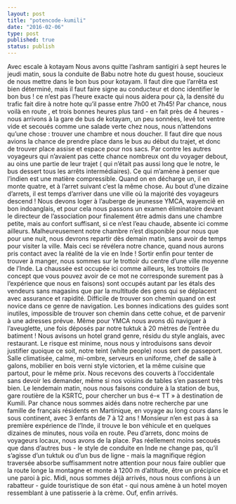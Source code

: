 ```yaml
---
layout: post
title: "potencode-kumili"
date: "2016-02-06"
type: post
published: true
status: publish
---
```


Avec escale à kotayam Nous avons quitte l’ashram santigiri à sept heures le jeudi matin, sous la conduite de Babu notre hote du guest house, soucieux de nous mettre dans le bon bus pour kotayam. Il faut dire que l’arrêta est bien déterminé, mais il faut faire signe au conducteur et donc identifier le bon bus ! ce n’est pas l’heure exacte qui nous aidera pour çà, la densité du trafic fait dire à notre hote qu’il passe entre 7h00 et 7h45! Par chance, nous voilà en route , et trois bonnes heures plus tard - en fait près de 4 heures - nous arrivons à la gare de bus de kotayam, un peu sonnées, levé tot ventre vide et secoués comme une salade verte chez nous, nous n’attendons qu’une chose : trouver une chambre et nous doucher. Il faut dire que nous avions la chance de prendre place dans le bus au début du trajet, et donc de trouver place assise et espace pour nos sacs. Par contre les autres voyageurs qui n’avaient pas cette chance nombreux ont du voyager debout, au oins une partie de leur trajet ( qui n’était pas aussi long que le notre, le bus dessert tous les arrêts intermédiaires). Ce qui m’amène à penser que l’indien est une matière compressible. Quand on en décharge un, il en monte quatre, et à l’arret suivant c’est la même chose. Au bout d’une dizaine d’arrets, il est temps d’arriver dans une ville où la majorité des voyageurs descend ! Nous devons loger à l’auberge de jeunesse YMCA, wayemciê en bon indoanglais, et pour cela nous passons un examen éliminatoire devant le directeur de l’association pour finalement être admis dans une chambre petite, mais au confort suffisant, si ce n’est l’eau chaude, absente ici comme ailleurs. Malheureusement notre chambre n’est disponible pour nous que pour une nuit, nous devrons repartir dès demain matin, sans avoir de temps pour visiter la ville. Mais ceci se révélera notre chance, quand nous aurons pris contact avec la réalité de la vie en Inde ! Sortir enfin pour tenter de trouver à manger, nous sommes sur le trottoir du centre d’une ville moyenne de l’Inde. La chaussée est occupée ici comme ailleurs, les trottoirs (le concept que vous pouvez avoir de ce mot ne corresponde surement pas à l’expérience que nous en faisons) sont occupés autant par les étals des vendeurs sans magasins que par la multitude des gens qui se déplacent avec assurance et rapidité. Difficile de trouver son chemin quand on est novice dans ce genre de navigation. Les bonnes indications des guides sont inutiles, impossible de trouver son chemin dans cette cohue, et de parvenir à une adresses prévue. Même pour YMCA nous avons dû naviguer à l’aveuglette, une fois déposés par notre tuktuk à 20 mètres de l’entrée du batiment ! Nous avisons un hotel grand genre, résidu du style anglais, avec restaurant. Le risque est minime, nous nous y introduisons sans devoir justifier quoique ce soit, notre teint (white people) nous sert de passeport. Salle climatisée, calme, mi-ombre, serveurs en uniforme, chef de salle à galons, mobilier en bois verni style victorien, et la même cuisine que partout, pour le même prix. Nous recevons des couverts à l’occidentale sans devoir les demander, même si nos voisins de tables s’en passent très bien. Le lendemain matin, nous nous faisons conduire à la station de bus, gare routière de la KSRTC, pour chercher un bus é-« TT » à destination de Kumili. Par chance nous sommes aidés dans notre recherche par une famille de français résidents en Martinique, en voyage au long cours dans le sous continent, avec 3 enfants de 7 à 12 ans ! Monsieur n’en est pas à sa première expérience de l’Inde, il trouve le bon véhicule et en quelques dizaines de minutes, nous voila en route. Peu d’arrets, donc moins de voyageurs locaux, nous avons de la place. Pas réellement moins secoués que dans d’autres bus - le style de conduite en Inde ne change pas, qu’il s’agisse d’un tuktuk ou d’un bus de ligne - mais la magnifique région traversée absorbe suffisamment notre attention pour nous faire oublier que la route longe la montagne et monte à 1200 m d’altitude, être un précipice et une paroi à pic. Midi, nous sommes déjà arrivés, nous nous confions à un rabatteur - guide touristique de son état - qui nous amène à un hotel moyen ressemblant à une patisserie à la crème. Ouf, enfin arrivés.
